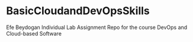 # BasicCloudandDevOpsSkills
Efe Beydogan Individual Lab Assignment Repo for the course DevOps and Cloud-based Software
